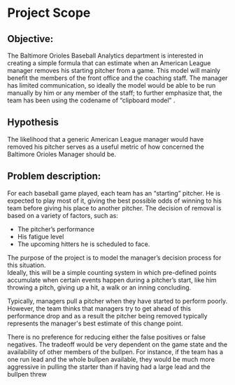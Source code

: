 # Project Scope 
## Objective: 
The Baltimore Orioles Baseball Analytics department is interested in creating a simple formula that can estimate when an American League manager removes his starting pitcher from a game. This model will mainly benefit the members of the front office and the coaching staff. 
The manager has limited communication, so ideally the model would be able to be run manually by him or any member of the staff; to further emphasize that, the team has been using the codename of “clipboard model” . 
## Hypothesis 
The likelihood that a generic American League manager would have removed his pitcher serves as a useful metric of how concerned the Baltimore Orioles Manager should be. 
## Problem description: 
For each baseball game played, each team has an “starting” pitcher. He is expected to play most of it, giving the best possible odds of winning to his team before giving his place to another pitcher. 
The decision of removal is based on a variety of factors, such as: 
* The pitcher’s performance 
* His fatigue level 
* The upcoming hitters he is scheduled to face.

The purpose of the project is to model the manager’s decision process for this situation.  
Ideally, this will be a simple counting system in which pre-defined points accumulate when certain events happen during a pitcher’s start, like him throwing a pitch, giving up a hit, a walk or an inning concluding. 

Typically, managers pull a pitcher when they have started to perform poorly. However, the team thinks that managers try to get ahead of this performance drop and as a result the pitcher being removed typically represents the manager's best estimate of this change point. 

There is no preference for reducing either the false positives or false negatives. The tradeoff would be very dependent on the game state and the availability of other members of the bullpen. For instance, if the team has a one run lead and the 
whole bullpen available, they would be much more aggressive in pulling the starter than if having had a large lead and the bullpen threw

